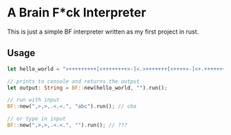 # A Brain F\*ck Interpreter

This is just a simple BF interpreter written as my first project in rust.

## Usage

```rust
let hello_world = ">+++++++++[<++++++++>-]<.>+++++++[<++++>-]<+.+++++++..+++.[-]>++++++++[<++++>-] <.>+++++++++++[<++++++++>-]<-.--------.+++.------.--------.[-]>++++++++[<++++>- ]<+.[-]++++++++++.";

// prints to console and returns the output
let output: String = BF::new(hello_world, "").run();

// run with input
BF::new(",>,>,.<.<.", "abc").run(); // cba

// or type in input
BF::new(",>,>,.<.<.", "").run(); // ???
```

